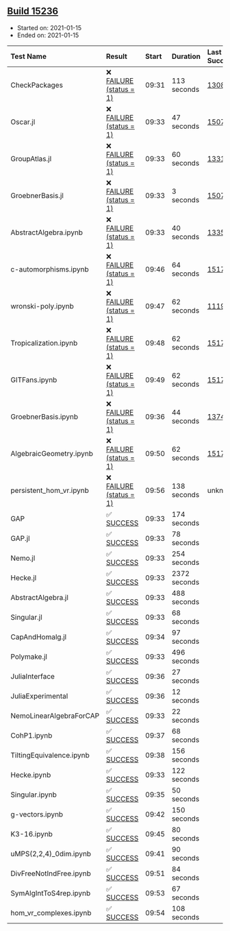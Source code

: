 ## [Build 15236](https://oscarci.mathematik.uni-kl.de/job/oscar/15236/)

* Started on: 2021-01-15
* Ended on: 2021-01-15

| Test Name    | Result | Start | Duration | Last Success | First Failure |
|:-------------|:-------|:------|:---------|:-------------|:--------------|
| CheckPackages | ❌ [FAILURE (status = 1)](https://oscarci.mathematik.uni-kl.de/job/oscar/15236/artifact/logs/build-15236/CheckPackages.log) | 09:31 | 113 seconds | [13085](https://oscarci.mathematik.uni-kl.de/job/oscar/13085/) | [13086](https://oscarci.mathematik.uni-kl.de/job/oscar/13086/) |
| Oscar.jl | ❌ [FAILURE (status = 1)](https://oscarci.mathematik.uni-kl.de/job/oscar/15236/artifact/logs/build-15236/Oscar.jl.log) | 09:33 | 47 seconds | [15079](https://oscarci.mathematik.uni-kl.de/job/oscar/15079/) | [15080](https://oscarci.mathematik.uni-kl.de/job/oscar/15080/) |
| GroupAtlas.jl | ❌ [FAILURE (status = 1)](https://oscarci.mathematik.uni-kl.de/job/oscar/15236/artifact/logs/build-15236/GroupAtlas.jl.log) | 09:33 | 60 seconds | [13311](https://oscarci.mathematik.uni-kl.de/job/oscar/13311/) | [13312](https://oscarci.mathematik.uni-kl.de/job/oscar/13312/) |
| GroebnerBasis.jl | ❌ [FAILURE (status = 1)](https://oscarci.mathematik.uni-kl.de/job/oscar/15236/artifact/logs/build-15236/GroebnerBasis.jl.log) | 09:33 | 3 seconds | [15079](https://oscarci.mathematik.uni-kl.de/job/oscar/15079/) | [15080](https://oscarci.mathematik.uni-kl.de/job/oscar/15080/) |
| AbstractAlgebra.ipynb | ❌ [FAILURE (status = 1)](https://oscarci.mathematik.uni-kl.de/job/oscar/15236/artifact/logs/build-15236/AbstractAlgebra.ipynb.log) | 09:33 | 40 seconds | [13355](https://oscarci.mathematik.uni-kl.de/job/oscar/13355/) | [13356](https://oscarci.mathematik.uni-kl.de/job/oscar/13356/) |
| c-automorphisms.ipynb | ❌ [FAILURE (status = 1)](https://oscarci.mathematik.uni-kl.de/job/oscar/15236/artifact/logs/build-15236/c-automorphisms.ipynb.log) | 09:46 | 64 seconds | [15177](https://oscarci.mathematik.uni-kl.de/job/oscar/15177/) | [15180](https://oscarci.mathematik.uni-kl.de/job/oscar/15180/) |
| wronski-poly.ipynb | ❌ [FAILURE (status = 1)](https://oscarci.mathematik.uni-kl.de/job/oscar/15236/artifact/logs/build-15236/wronski-poly.ipynb.log) | 09:47 | 62 seconds | [11192](https://oscarci.mathematik.uni-kl.de/job/oscar/11192/) | [11193](https://oscarci.mathematik.uni-kl.de/job/oscar/11193/) |
| Tropicalization.ipynb | ❌ [FAILURE (status = 1)](https://oscarci.mathematik.uni-kl.de/job/oscar/15236/artifact/logs/build-15236/Tropicalization.ipynb.log) | 09:48 | 62 seconds | [15176](https://oscarci.mathematik.uni-kl.de/job/oscar/15176/) | [15177](https://oscarci.mathematik.uni-kl.de/job/oscar/15177/) |
| GITFans.ipynb | ❌ [FAILURE (status = 1)](https://oscarci.mathematik.uni-kl.de/job/oscar/15236/artifact/logs/build-15236/GITFans.ipynb.log) | 09:49 | 62 seconds | [15177](https://oscarci.mathematik.uni-kl.de/job/oscar/15177/) | [15180](https://oscarci.mathematik.uni-kl.de/job/oscar/15180/) |
| GroebnerBasis.ipynb | ❌ [FAILURE (status = 1)](https://oscarci.mathematik.uni-kl.de/job/oscar/15236/artifact/logs/build-15236/GroebnerBasis.ipynb.log) | 09:36 | 44 seconds | [13748](https://oscarci.mathematik.uni-kl.de/job/oscar/13748/) | [13749](https://oscarci.mathematik.uni-kl.de/job/oscar/13749/) |
| AlgebraicGeometry.ipynb | ❌ [FAILURE (status = 1)](https://oscarci.mathematik.uni-kl.de/job/oscar/15236/artifact/logs/build-15236/AlgebraicGeometry.ipynb.log) | 09:50 | 62 seconds | [15177](https://oscarci.mathematik.uni-kl.de/job/oscar/15177/) | [15180](https://oscarci.mathematik.uni-kl.de/job/oscar/15180/) |
| persistent_hom_vr.ipynb | ❌ [FAILURE (status = 1)](https://oscarci.mathematik.uni-kl.de/job/oscar/15236/artifact/logs/build-15236/persistent_hom_vr.ipynb.log) | 09:56 | 138 seconds | unknown | unknown |
| GAP | ✅ [SUCCESS](https://oscarci.mathematik.uni-kl.de/job/oscar/15236/artifact/logs/build-15236/GAP.log) | 09:33 | 174 seconds |  |  |
| GAP.jl | ✅ [SUCCESS](https://oscarci.mathematik.uni-kl.de/job/oscar/15236/artifact/logs/build-15236/GAP.jl.log) | 09:33 | 78 seconds |  |  |
| Nemo.jl | ✅ [SUCCESS](https://oscarci.mathematik.uni-kl.de/job/oscar/15236/artifact/logs/build-15236/Nemo.jl.log) | 09:33 | 254 seconds |  |  |
| Hecke.jl | ✅ [SUCCESS](https://oscarci.mathematik.uni-kl.de/job/oscar/15236/artifact/logs/build-15236/Hecke.jl.log) | 09:33 | 2372 seconds |  |  |
| AbstractAlgebra.jl | ✅ [SUCCESS](https://oscarci.mathematik.uni-kl.de/job/oscar/15236/artifact/logs/build-15236/AbstractAlgebra.jl.log) | 09:33 | 488 seconds |  |  |
| Singular.jl | ✅ [SUCCESS](https://oscarci.mathematik.uni-kl.de/job/oscar/15236/artifact/logs/build-15236/Singular.jl.log) | 09:33 | 68 seconds |  |  |
| CapAndHomalg.jl | ✅ [SUCCESS](https://oscarci.mathematik.uni-kl.de/job/oscar/15236/artifact/logs/build-15236/CapAndHomalg.jl.log) | 09:34 | 97 seconds |  |  |
| Polymake.jl | ✅ [SUCCESS](https://oscarci.mathematik.uni-kl.de/job/oscar/15236/artifact/logs/build-15236/Polymake.jl.log) | 09:33 | 496 seconds |  |  |
| JuliaInterface | ✅ [SUCCESS](https://oscarci.mathematik.uni-kl.de/job/oscar/15236/artifact/logs/build-15236/JuliaInterface.log) | 09:36 | 27 seconds |  |  |
| JuliaExperimental | ✅ [SUCCESS](https://oscarci.mathematik.uni-kl.de/job/oscar/15236/artifact/logs/build-15236/JuliaExperimental.log) | 09:36 | 12 seconds |  |  |
| NemoLinearAlgebraForCAP | ✅ [SUCCESS](https://oscarci.mathematik.uni-kl.de/job/oscar/15236/artifact/logs/build-15236/NemoLinearAlgebraForCAP.log) | 09:33 | 22 seconds |  |  |
| CohP1.ipynb | ✅ [SUCCESS](https://oscarci.mathematik.uni-kl.de/job/oscar/15236/artifact/logs/build-15236/CohP1.ipynb.log) | 09:37 | 68 seconds |  |  |
| TiltingEquivalence.ipynb | ✅ [SUCCESS](https://oscarci.mathematik.uni-kl.de/job/oscar/15236/artifact/logs/build-15236/TiltingEquivalence.ipynb.log) | 09:38 | 156 seconds |  |  |
| Hecke.ipynb | ✅ [SUCCESS](https://oscarci.mathematik.uni-kl.de/job/oscar/15236/artifact/logs/build-15236/Hecke.ipynb.log) | 09:33 | 122 seconds |  |  |
| Singular.ipynb | ✅ [SUCCESS](https://oscarci.mathematik.uni-kl.de/job/oscar/15236/artifact/logs/build-15236/Singular.ipynb.log) | 09:35 | 50 seconds |  |  |
| g-vectors.ipynb | ✅ [SUCCESS](https://oscarci.mathematik.uni-kl.de/job/oscar/15236/artifact/logs/build-15236/g-vectors.ipynb.log) | 09:42 | 150 seconds |  |  |
| K3-16.ipynb | ✅ [SUCCESS](https://oscarci.mathematik.uni-kl.de/job/oscar/15236/artifact/logs/build-15236/K3-16.ipynb.log) | 09:45 | 80 seconds |  |  |
| uMPS(2,2,4)_0dim.ipynb | ✅ [SUCCESS](https://oscarci.mathematik.uni-kl.de/job/oscar/15236/artifact/logs/build-15236/uMPS-2-2-4-_0dim.ipynb.log) | 09:41 | 90 seconds |  |  |
| DivFreeNotIndFree.ipynb | ✅ [SUCCESS](https://oscarci.mathematik.uni-kl.de/job/oscar/15236/artifact/logs/build-15236/DivFreeNotIndFree.ipynb.log) | 09:51 | 84 seconds |  |  |
| SymAlgIntToS4rep.ipynb | ✅ [SUCCESS](https://oscarci.mathematik.uni-kl.de/job/oscar/15236/artifact/logs/build-15236/SymAlgIntToS4rep.ipynb.log) | 09:53 | 67 seconds |  |  |
| hom_vr_complexes.ipynb | ✅ [SUCCESS](https://oscarci.mathematik.uni-kl.de/job/oscar/15236/artifact/logs/build-15236/hom_vr_complexes.ipynb.log) | 09:54 | 108 seconds |  |  |
